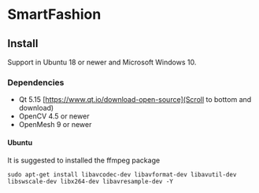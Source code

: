 # SmartFashion


## Install

Support in Ubuntu 18 or newer and Microsoft Windows 10.

### Dependencies
- Qt 5.15 [https://www.qt.io/download-open-source](Scroll to bottom and download)
- OpenCV 4.5 or newer
- OpenMesh 9 or newer

#### Ubuntu

It is suggested to installed the ffmpeg package

```console
sudo apt-get install libavcodec-dev libavformat-dev libavutil-dev libswscale-dev libx264-dev libavresample-dev -Y
```
